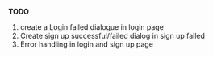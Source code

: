 **TODO**

1. create a Login failed dialogue in login page
2. Create sign up successful/failed dialog in sign up failed
3. Error handling in login and sign up page
